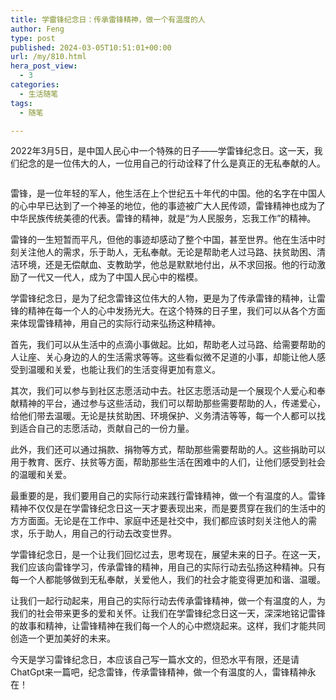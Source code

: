 ```yaml
---
title: 学雷锋纪念日：传承雷锋精神，做一个有温度的人
author: Feng
type: post
published: 2024-03-05T10:51:01+00:00
url: /my/810.html
hera_post_view:
  - 3
categories:
  - 生活随笔
tags:
  - 随笔

---
```

2022年3月5日，是中国人民心中一个特殊的日子——学雷锋纪念日。这一天，我们纪念的是一位伟大的人，一位用自己的行动诠释了什么是真正的无私奉献的人。

<!--more-->

<img decoding="async" src="https://057000.xyz/wp-content/uploads/2024/03/xuexileifeng01.jpg" alt="" /> 

雷锋，是一位年轻的军人，他生活在上个世纪五十年代的中国。他的名字在中国人的心中早已达到了一个神圣的地位，他的事迹被广大人民传颂，雷锋精神也成为了中华民族传统美德的代表。雷锋的精神，就是“为人民服务，忘我工作”的精神。

雷锋的一生短暂而平凡，但他的事迹却感动了整个中国，甚至世界。他在生活中时刻关注他人的需求，乐于助人，无私奉献。无论是帮助老人过马路、扶贫助困、清洁环境，还是无偿献血、支教助学，他总是默默地付出，从不求回报。他的行动激励了一代又一代人，成为了中国人民心中的楷模。

学雷锋纪念日，是为了纪念雷锋这位伟大的人物，更是为了传承雷锋的精神，让雷锋的精神在每一个人的心中发扬光大。在这个特殊的日子里，我们可以从各个方面来体现雷锋精神，用自己的实际行动来弘扬这种精神。

首先，我们可以从生活中的点滴小事做起。比如，帮助老人过马路、给需要帮助的人让座、关心身边的人的生活需求等等。这些看似微不足道的小事，却能让他人感受到温暖和关爱，也能让我们的生活变得更加有意义。

其次，我们可以参与到社区志愿活动中去。社区志愿活动是一个展现个人爱心和奉献精神的平台，通过参与这些活动，我们可以帮助那些需要帮助的人，传递爱心，给他们带去温暖。无论是扶贫助困、环境保护、义务清洁等等，每一个人都可以找到适合自己的志愿活动，贡献自己的一份力量。

此外，我们还可以通过捐款、捐物等方式，帮助那些需要帮助的人。这些捐助可以用于教育、医疗、扶贫等方面，帮助那些生活在困难中的人们，让他们感受到社会的温暖和关爱。

最重要的是，我们要用自己的实际行动来践行雷锋精神，做一个有温度的人。雷锋精神不仅仅是在学雷锋纪念日这一天才要表现出来，而是要贯穿在我们的生活中的方方面面。无论是在工作中、家庭中还是社交中，我们都应该时刻关注他人的需求，乐于助人，用自己的行动去改变世界。

学雷锋纪念日，是一个让我们回忆过去，思考现在，展望未来的日子。在这一天，我们应该向雷锋学习，传承雷锋的精神，用自己的实际行动去弘扬这种精神。只有每一个人都能够做到无私奉献，关爱他人，我们的社会才能变得更加和谐、温暖。

让我们一起行动起来，用自己的实际行动去传承雷锋精神，做一个有温度的人，为我们的社会带来更多的爱和关怀。让我们在学雷锋纪念日这一天，深深地铭记雷锋的故事和精神，让雷锋精神在我们每一个人的心中燃烧起来。这样，我们才能共同创造一个更加美好的未来。

今天是学习雷锋纪念日，本应该自己写一篇水文的，但恐水平有限，还是请ChatGpt来一篇吧，纪念雷锋，传承雷锋精神，做一个有温度的人，雷锋精神永在！